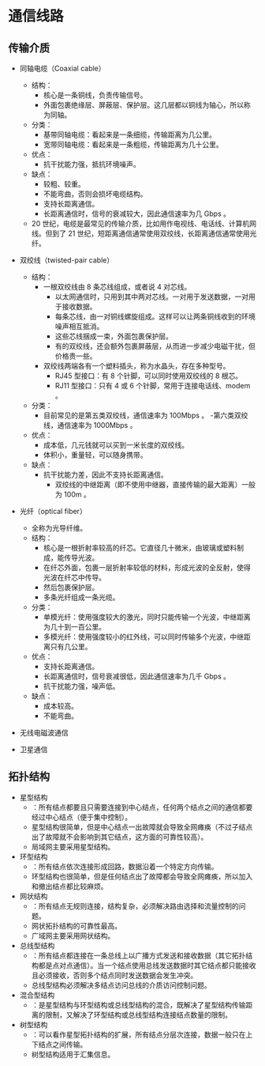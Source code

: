 # 通信线路

## 传输介质

- 同轴电缆（Coaxial cable）
  - 结构：
    - 核心是一条铜线，负责传输信号。
    - 外面包裹绝缘层、屏蔽层、保护层。这几层都以铜线为轴心，所以称为同轴。
  - 分类：
    - 基带同轴电缆：看起来是一条细缆，传输距离为几公里。
    - 宽带同轴电缆：看起来是一条粗缆，传输距离为几十公里。
  - 优点：
    - 抗干扰能力强，抵抗环境噪声。
  - 缺点：
    - 较粗、较重。
    - 不能弯曲，否则会损坏电缆结构。
    - 支持长距离通信。
    - 长距离通信时，信号的衰减较大，因此通信速率为几 Gbps 。
  - 20 世纪，电缆是最常见的传输介质，比如用作电视线、电话线、计算机网线。但到了 21 世纪，短距离通信通常使用双绞线，长距离通信通常使用光纤。

- 双绞线（twisted-pair cable）
  - 结构：
    - 一根双绞线由 8 条芯线组成，或者说 4 对芯线。
      - 以太网通信时，只用到其中两对芯线。一对用于发送数据，一对用于接收数据。
      - 每条芯线，由一对铜线螺旋组成。这样可以让两条铜线收到的环境噪声相互抵消。
      - 这些芯线捆成一束，外面包裹保护层。
      - 有的双绞线，还会额外包裹屏蔽层，从而进一步减少电磁干扰，但价格贵一些。
    - 双绞线两端各有一个塑料插头，称为水晶头，存在多种型号。
      - RJ45 型接口：有 8 个针脚，可以同时使用双绞线的 8 根芯。
      - RJ11 型接口：只有 4 或 6 个针脚，常用于连接电话线、modem 。
  - 分类：
    - 目前常见的是第五类双绞线，通信速率为 100Mbps 。
    -第六类双绞线，通信速率为 1000Mbps 。
  - 优点：
    - 成本低，几元钱就可以买到一米长度的双绞线。
    - 体积小，重量轻，可以随身携带。
  - 缺点：
    - 抗干扰能力差，因此不支持长距离通信。
      - 双绞线的中继距离（即不使用中继器，直接传输的最大距离）一般为 100m 。

- 光纤（optical fiber）
  - 全称为光导纤维。
  - 结构：
    - 核心是一根折射率较高的纤芯。它直径几十微米，由玻璃或塑料制成，能传导光波。
    - 在纤芯外面，包裹一层折射率较低的材料，形成光波的全反射，使得光波在纤芯中传导。
    - 然后包裹保护层。
    - 多条光纤组成一条光缆。
  - 分类：
    - 单模光纤：使用强度较大的激光，同时只能传输一个光波，中继距离为几十到一百公里。
    - 多模光纤：使用强度较小的红外线，可以同时传输多个光波，中继距离只有几公里。
  - 优点：
    - 支持长距离通信。
    - 长距离通信时，信号衰减很低，因此通信速率为几千 Gbps 。
    - 抗干扰能力强，噪声低。
  - 缺点：
    - 成本较高。
    - 不能弯曲。

- 无线电磁波通信

- 卫星通信

## 拓扑结构

- 星型结构
  - ：所有结点都要且只需要连接到中心结点，任何两个结点之间的通信都要经过中心结点（便于集中控制）。
  - 星型结构很简单，但是中心结点一出故障就会导致全网瘫痪（不过子结点出了故障就不会影响到其它结点，这方面的可靠性较高）。
  - 局域网主要采用星型结构。
- 环型结构
  - ：所有结点依次连接形成回路，数据沿着一个特定方向传输。
  - 环型结构也很简单，但是任何结点出了故障都会导致全网瘫痪，所以加入和撤出结点都比较麻烦。
- 网状结构
  - ：所有结点无规则连接，结构复杂，必须解决路由选择和流量控制的问题。
  - 网状拓扑结构的可靠性最高。
  - 广域网主要采用网状结构。
- 总线型结构
  - ：所有结点都连接在一条总线上以广播方式发送和接收数据（其它拓扑结构都是点对点通信）。当一个结点使用总线发送数据时其它结点都只能接收且必须接收，否则多个结点同时发送数据会发生冲突。
  - 总线型结构必须解决多结点访问总线的介质访问控制问题。
- 混合型结构
  - ：是星型结构与环型结构或总线型结构的混合，既解决了星型结构传输距离的限制，又解决了环型结构或总线型结构连接结点数量的限制。
- 树型结构
  - ：可以看作星型拓扑结构的扩展，所有结点分层次连接，数据一般只在上下结点之间传输。
  - 树型结构适用于汇集信息。
